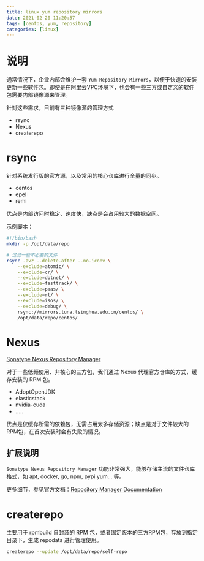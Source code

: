 ```yaml
---
title: linux yum repository mirrors
date: 2021-02-20 11:20:57
tags: [centos, yum, repository]
categories: [linux]
---
```


# 说明
通常情况下，企业内部会维护一套 `Yum Repository Mirrors`，以便于快速的安装更新一些软件包。即使是在阿里云VPC环境下，也会有一些三方或自定义的软件包需要内部镜像源来管理。

针对这些需求，目前有三种镜像源的管理方式
- rsync
- Nexus
- createrepo

<!--more-->

# rsync
针对系统发行版的官方源，以及常用的核心仓库进行全量的同步。
- centos
- epel
- remi

优点是内部访问时稳定、速度快，缺点是会占用较大的数据空间。

示例脚本：
```bash
#!/bin/bash
mkdir -p /opt/data/repo

# 过滤一些不必要的文件
rsync -avz --delete-after --no-iconv \
    --exclude=atomic/ \
    --exclude=cr/ \
    --exclude=dotnet/ \
    --exclude=fasttrack/ \
    --exclude=paas/ \
    --exclude=rt/ \
    --exclude=isos/ \
    --exclude=debug/ \
    rsync://mirrors.tuna.tsinghua.edu.cn/centos/ \
    /opt/data/repo/centos/
```



# Nexus
[Sonatype Nexus Repository Manager](https://www.sonatype.com/nexus/repository-oss)

对于一些低频使用、非核心的三方包，我们通过 Nexus 代理官方仓库的方式，缓存安装的 RPM 包。

- AdoptOpenJDK
- elasticstack
- nvidia-cuda
- .....

优点是仅缓存所需的依赖包，无需占用太多存储资源；缺点是对于文件较大的RPM包，在首次安装时会有失败的情况。

## 扩展说明
`Sonatype Nexus Repository Manager` 功能非常强大，能够存储主流的文件仓库格式，如 apt, docker, go, npm, pypi yum... 等。

更多细节，参见官方文档：[Repository Manager Documentation](https://help.sonatype.com/docs)


# createrepo
主要用于 rpmbuild 自封装的 RPM 包，或者固定版本的三方RPM包，存放到指定目录下，生成 repodata 进行管理使用。

```bash
createrepo --update /opt/data/repo/self-repo
```

